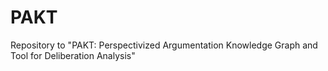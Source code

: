 # PAKT
Repository to "PAKT: Perspectivized Argumentation Knowledge Graph and Tool for Deliberation Analysis"
